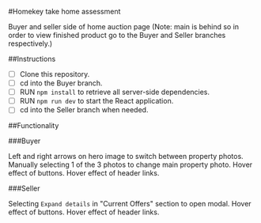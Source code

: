 #Homekey take home assessment 

Buyer and seller side of home auction page
(Note: main is behind so in order to view finished product go to the Buyer and Seller branches respectively.)

##Instructions

- [ ] Clone this repository.
- [ ] cd into the Buyer branch.
- [ ] RUN `npm install` to retrieve all server-side dependencies.
- [ ] RUN `npm run dev` to start the React application.
- [ ] cd into the Seller branch when needed.

##Functionality

###Buyer

Left and right arrows on hero image to switch between property photos.
Manually selecting 1 of the 3 photos to change main property photo.
Hover effect of buttons.
Hover effect of header links.

###Seller

Selecting `Expand details` in "Current Offers" section to open modal.
Hover effect of buttons.
Hover effect of header links.